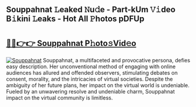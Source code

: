## Souppahnat 𝙻eaked 𝙽u𝚍e - Part-kUm 𝚅𝚒deo B𝚒kini 𝙻eaks - Hot All 𝙿hotos pDFUp

# <h2><a href="http://ld2tq1v.urlbe.top/?page=Souppahnat">🔗🔗👉👉 Souppahnat P𝚑oto𝚜Vid𝚎o</a></h2>

[![Souppahnat](https://i.imgur.com/eBuTRDB.gif)](http://ld2tq1v.urlbe.top/?page=Souppahnat)
Souppahnat, a multifaceted and provocative persona, defies easy description. Her unconventional method of engaging with online audiences has allured and offended observers, stimulating debates on consent, morality, and the intricacies of virtual societies. Despite the ambiguity of her future plans, her impact on the virtual world is undeniable. Fueled by an unwavering resolve and undeniable charm, Souppahnat impact on the virtual community is limitless.
